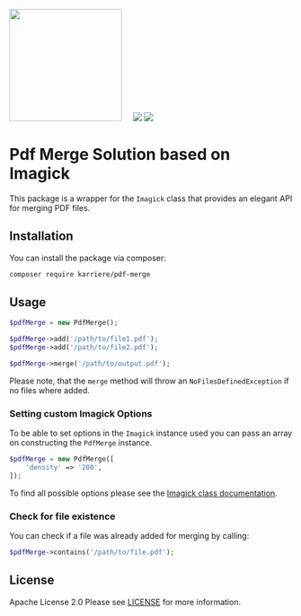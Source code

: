 <a href="https://www.karriere.at/" target="_blank"><img width="200" src="http://www.karriere.at/images/layout/katlogo.svg"></a>
<span>&nbsp;&nbsp;&nbsp;</span>
![](https://github.com/karriereat/pdf-merge/workflows/test/badge.svg)
![](https://github.com/karriereat/pdf-merge/workflows/lint/badge.svg)

# Pdf Merge Solution based on Imagick

This package is a wrapper for the `Imagick` class that provides an elegant API for merging PDF files.

## Installation

You can install the package via composer:

```bash
composer require karriere/pdf-merge
```

## Usage

```php
$pdfMerge = new PdfMerge();

$pdfMerge->add('/path/to/file1.pdf');
$pdfMerge->add('/path/to/file2.pdf');

$pdfMerge->merge('/path/to/output.pdf');
```

Please note, that the `merge` method will throw an `NoFilesDefinedException` if no files where added.

### Setting custom Imagick Options
To be able to set options in the `Imagick` instance used you can pass an array on constructing the `PdfMerge` instance.

```php
$pdfMerge = new PdfMerge([
    'density' => '200',
]);
```

To find all possible options please see the [Imagick class documentation](https://www.php.net/manual/en/imagick.setoption.php).

### Check for file existence
You can check if a file was already added for merging by calling:

```php
$pdfMerge->contains('/path/to/file.pdf');
```

## License

Apache License 2.0 Please see [LICENSE](LICENSE) for more information.
